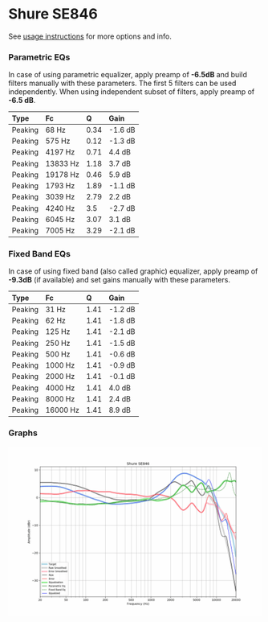 # Shure SE846
See [usage instructions](https://github.com/jaakkopasanen/AutoEq#usage) for more options and info.

### Parametric EQs
In case of using parametric equalizer, apply preamp of **-6.5dB** and build filters manually
with these parameters. The first 5 filters can be used independently.
When using independent subset of filters, apply preamp of **-6.5 dB**.

| Type    | Fc       |    Q | Gain    |
|:--------|:---------|:-----|:--------|
| Peaking | 68 Hz    | 0.34 | -1.6 dB |
| Peaking | 575 Hz   | 0.12 | -1.3 dB |
| Peaking | 4197 Hz  | 0.71 | 4.4 dB  |
| Peaking | 13833 Hz | 1.18 | 3.7 dB  |
| Peaking | 19178 Hz | 0.46 | 5.9 dB  |
| Peaking | 1793 Hz  | 1.89 | -1.1 dB |
| Peaking | 3039 Hz  | 2.79 | 2.2 dB  |
| Peaking | 4240 Hz  | 3.5  | -2.7 dB |
| Peaking | 6045 Hz  | 3.07 | 3.1 dB  |
| Peaking | 7005 Hz  | 3.29 | -2.1 dB |

### Fixed Band EQs
In case of using fixed band (also called graphic) equalizer, apply preamp of **-9.3dB**
(if available) and set gains manually with these parameters.

| Type    | Fc       |    Q | Gain    |
|:--------|:---------|:-----|:--------|
| Peaking | 31 Hz    | 1.41 | -1.2 dB |
| Peaking | 62 Hz    | 1.41 | -1.8 dB |
| Peaking | 125 Hz   | 1.41 | -2.1 dB |
| Peaking | 250 Hz   | 1.41 | -1.5 dB |
| Peaking | 500 Hz   | 1.41 | -0.6 dB |
| Peaking | 1000 Hz  | 1.41 | -0.9 dB |
| Peaking | 2000 Hz  | 1.41 | -0.1 dB |
| Peaking | 4000 Hz  | 1.41 | 4.0 dB  |
| Peaking | 8000 Hz  | 1.41 | 2.4 dB  |
| Peaking | 16000 Hz | 1.41 | 8.9 dB  |

### Graphs
![](./Shure%20SE846.png)